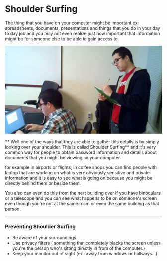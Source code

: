# Shoulder Surfing 
The thing that you have on your computer might be important ex: spreadsheets, documents, presentations and things that you do in your day to day job and you may not even realize just how important that information might be for someone else to be able to gain access to.

![shoulder_surfing](../images/Shoulder_surffing.jpeg)

** Well one of the ways that they are able to gather this details is by simply looking over your shoulder. This is called Shoulder Surfing** and it's very common way for people to obtain password information and details about documents that you might be viewing on your computer.

for example in airports or flights, in coffee shops you can find people with laptop that are working on what is very obviously sensitive and private information and it is easy to see what is going on because you might be directly behind them or beside them.

You also can even do this from the next building over if you have binoculars or a telescope and you can see what happens to be on someone's screen even though you're not at the same room or even the same building as that person.

---
### Preventing Shoulder Surfing
- Be aware of your surroundings 
- Use privacy filters ( something that completely blacks the screen unless you're the person who's sitting directly in from of the computer.)
- Keep your monitor out of sight (ex : away from windows or hallways...)